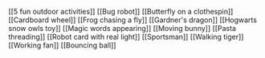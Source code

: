 [[5 fun outdoor activities]]
[[Bug robot]]
[[Butterfly on a clothespin]]
[[Cardboard wheel]]
[[Frog chasing a fly]]
[[Gardner's dragon]]
[[Hogwarts snow owls toy]]
[[Magic words appearing]]
[[Moving bunny]]
[[Pasta threading]]
[[Robot card with real light]]
[[Sportsman]]
[[Walking tiger]]
[[Working fan]]
[[Bouncing ball]]
